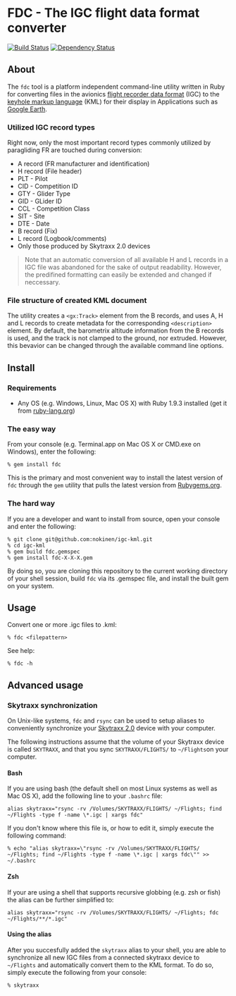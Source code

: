 # FDC - The IGC flight data format converter
[![Build Status](https://secure.travis-ci.org/nokinen/igc-kml.png)](http://travis-ci.org/nokinen/igc-kml) [![Dependency Status](https://gemnasium.com/nokinen/igc-kml.png)](https://gemnasium.com/nokinen/igc-kml)

## About
The `fdc` tool is a platform independent command-line utility written in Ruby for converting files in the avionics [flight recorder data format](http://carrier.csi.cam.ac.uk/forsterlewis/soaring/igc_file_format/igc_format_2008.html) (IGC) to the [keyhole markup language](https://developers.google.com/kml/documentation/) (KML) for their display in Applications such as [Google Earth](earth.google.com).
### Utilized IGC record types
Right now, only the most important record types commonly utilized by paragliding FR are touched during conversion:
* A record (FR manufacturer and identification)
* H record (File header)
 * PLT - Pilot
 * CID - Competition ID
 * GTY - Glider Type
 * GID - GLider ID
 * CCL - Competition Class
 * SIT - Site
 * DTE - Date
* B record (Fix)
* L record (Logbook/comments)
 * Only those produced by Skytraxx 2.0 devices

> Note that an automatic conversion of all available H and L records in a IGC file was abandoned for the sake of output readability. However, the predifined formatting can easily be extended and changed if neccessary. 

### File structure of created KML document
The utility creates a `<gx:Track>` element from the B records, and uses A, H and L records to create metadata for the corresponding `<description>` element. By default, the barometrix altitude information from the B records is used, and the track is not clamped to the ground, nor extruded. However, this bevavior can be changed through the available command line options.

## Install
### Requirements

* Any OS (e.g. Windows, Linux, Mac OS X) with Ruby 1.9.3 installed (get it from [ruby-lang.org](http://www.ruby-lang.org/en/downloads/))

### The easy way
From your console (e.g. Terminal.app on Mac OS X or CMD.exe on Windows), enter the following:
	
	% gem install fdc
	
This is the primary and most convenient way to install the latest version of `fdc` through the `gem` utility that pulls the latest version from [Rubygems.org](http://rubygems.org).

### The hard way
If you are a developer and want to install from source, open your console and enter the following:

	% git clone git@github.com:nokinen/igc-kml.git
	% cd igc-kml
	% gem build fdc.gemspec
	% gem install fdc-X-X-X.gem
	
By doing so, you are cloning this repository to the current working directory of your shell session, build `fdc` via its .gemspec file, and install the built gem on your system.

## Usage
	
Convert one or more .igc files to .kml:

	% fdc <filepattern>

See help:

	% fdc -h
	
## Advanced usage
### Skytraxx synchronization
On Unix-like systems, `fdc` and `rsync` can be used to setup aliases to conveniently synchronize your [Skytraxx 2.0](http://flugvario.de) device with your computer. 

The following instructions assume that the volume of your Skytraxx device is called `SKYTRAXX`, and that you sync `SKYTRAXX/FLIGHTS/` to `~/Flights`on your computer.

#### Bash
If you are using bash (the default shell on most Linux systems as well as Mac OS X), add the following line to your `.bashrc` file:

	alias skytraxx="rsync -rv /Volumes/SKYTRAXX/FLIGHTS/ ~/Flights; find ~/Flights -type f -name \*.igc | xargs fdc"
	
If you don't know where this file is, or how to edit it, simply execute the following command:

	% echo "alias skytraxx=\"rsync -rv /Volumes/SKYTRAXX/FLIGHTS/ ~/Flights; find ~/Flights -type f -name \*.igc | xargs fdc\"" >> ~/.bashrc

#### Zsh
If your are using a shell that supports recursive globbing (e.g. zsh or fish) the alias can be further simplified to:
	
	alias skytraxx="rsync -rv /Volumes/SKYTRAXX/FLIGHTS/ ~/Flights; fdc ~/Flights/**/*.igc"

#### Using the alias
After you succesfully added the `skytraxx` alias to your shell, you are able to synchronize all new IGC files from a connected skytraxx device to `~/Flights` and automatically convert them to the KML format. To do so, simply execute the following from your console:

	% skytraxx